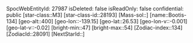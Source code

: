 ﻿---
location: [26.53,-139.15,400]
type: Station
tags:
- astro/Star

---
SpocWebEntityId: 27987
isDeleted: false
isReadOnly: false
confidential: public
[star-class::M3]
[star-class-id::28193]
[Mass-sol::]
[name::Bootis-134]
[geo-alt::400]
[geo-lon::-139.15]
[geo-lat::26.53]
[geo-lon-v::-0.001]
[geo-lat-v::-0.02]
[bright-min::47]
[bright-max::54]
[Zodiac-index::134]
[ZodiacId::28091]
[NextStarId::]

